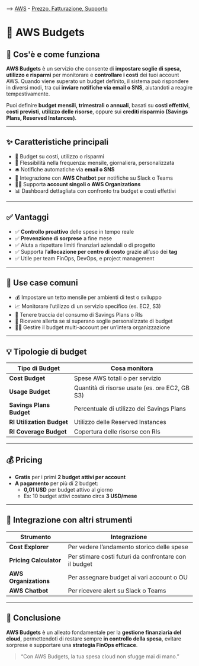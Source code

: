 --> [AWS](00-Intro/AWS.md)  -  [Prezzo, Fatturazione, Supporto](10-Prezzo-Fatturazione-Supporto/Prezzo-Fatturazione-Supporto.md)
# 💸 AWS Budgets

## 📘 Cos'è e come funziona

**AWS Budgets** è un servizio che consente di **impostare soglie di spesa, utilizzo e risparmi** per monitorare e **controllare i costi** dei tuoi account AWS. 
Quando viene superato un budget definito, il sistema può rispondere in diversi modi, tra cui **inviare notifiche via email o SNS**, aiutandoti a reagire tempestivamente.

Puoi definire **budget mensili, trimestrali o annuali**, basati su **costi effettivi**, **costi previsti**, **utilizzo delle risorse**, oppure sui **crediti risparmio (Savings Plans, Reserved Instances)**.

---

## ✨ Caratteristiche principali

- 🧮 Budget su costi, utilizzo o risparmi
- 📆 Flessibilità nella frequenza: mensile, giornaliera, personalizzata
- 🛎️ Notifiche automatiche via **email o SNS**
- 💬 Integrazione con **AWS Chatbot** per notifiche su Slack o Teams
- 🧑‍💼 Supporta **account singoli o AWS Organizations**
- 📊 Dashboard dettagliata con confronto tra budget e costi effettivi

---

## ✅ Vantaggi

- ✅ **Controllo proattivo** delle spese in tempo reale
- ✅ **Prevenzione di sorprese** a fine mese
- ✅ Aiuta a rispettare limiti finanziari aziendali o di progetto
- ✅ Supporta l’**allocazione per centro di costo** grazie all’uso dei **tag**
- ✅ Utile per team FinOps, DevOps, e project management

---

## 🚀 Use case comuni

- 💰 Impostare un tetto mensile per ambienti di test o sviluppo
- 📈 Monitorare l’utilizzo di un servizio specifico (es. EC2, S3)
- 🧩 Tenere traccia del consumo di Savings Plans o RIs
- 🛑 Ricevere allerta se si superano soglie personalizzate di budget
- 🧑‍💼 Gestire il budget multi-account per un’intera organizzazione

---

## 💡 Tipologie di budget

| Tipo di Budget           | Cosa monitora                                      |
|--------------------------|-----------------------------------------------------|
| **Cost Budget**          | Spese AWS totali o per servizio                    |
| **Usage Budget**         | Quantità di risorse usate (es. ore EC2, GB S3)     |
| **Savings Plans Budget** | Percentuale di utilizzo dei Savings Plans          |
| **RI Utilization Budget**| Utilizzo delle Reserved Instances                  |
| **RI Coverage Budget**   | Copertura delle risorse con RIs                   |

---

## 💰 Pricing

- **Gratis** per i primi **2 budget attivi per account**
- **A pagamento** per più di 2 budget:
  - **0,01 USD** per budget attivo al giorno
  - Es: 10 budget attivi costano circa **3 USD/mese**


---

## 🔄 Integrazione con altri strumenti

| Strumento                | Integrazione |
|--------------------------|--------------|
| **Cost Explorer**        | Per vedere l’andamento storico delle spese |
| **Pricing Calculator**   | Per stimare costi futuri da confrontare con il budget |
| **AWS Organizations**    | Per assegnare budget ai vari account o OU |
| **AWS Chatbot**          | Per ricevere alert su Slack o Teams |

---

## 📌 Conclusione

**AWS Budgets** è un alleato fondamentale per la **gestione finanziaria del cloud**, permettendoti di restare sempre **in controllo della spesa**, evitare sorprese e supportare una **strategia FinOps efficace**.

> “Con AWS Budgets, la tua spesa cloud non sfugge mai di mano.”


